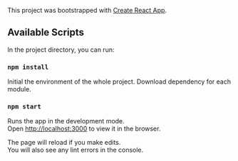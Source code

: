 This project was bootstrapped with [Create React App](https://github.com/facebook/create-react-app).

## Available Scripts

In the project directory, you can run:

### `npm install`

Initial the environment of the whole project.
Download dependency for each module.

### `npm start`

Runs the app in the development mode.<br>
Open [http://localhost:3000](http://localhost:3000) to view it in the browser.

The page will reload if you make edits.<br>
You will also see any lint errors in the console.

